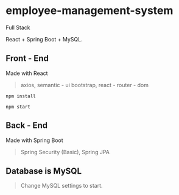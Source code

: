 # employee-management-system
Full Stack

React + Spring Boot + MySQL.

## Front - End

Made with React
> axios, semantic - ui bootstrap, react - router - dom

`npm install`

`npm start`

## Back - End

Made with Spring Boot
> Spring Security (Basic), Spring JPA

## Database is MySQL
>Change MySQL settings to start.
